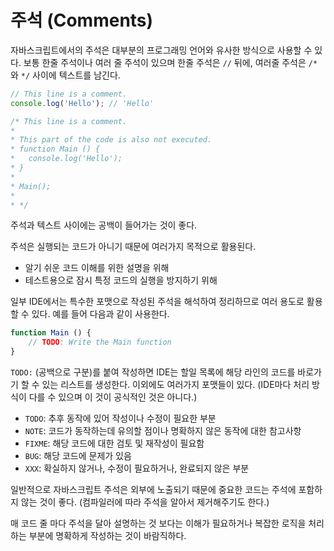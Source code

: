 # 주석 (Comments)

자바스크립트에서의 주석은 대부분의 프로그래밍 언어와 유사한 방식으로 사용할 수 있다. 보통 한줄 주석이나 여러 줄 주석이 있으며 한줄 주석은 `//` 뒤에, 여러줄 주석은 `/*`와 `*/` 사이에 텍스트를 남긴다.

```javascript
// This line is a comment.
console.log('Hello'); // 'Hello'

/* This line is a comment.
*  
* This part of the code is also not executed.
* function Main () {
*   console.log('Hello');
* }
* 
* Main();
*
* */
```

주석과 텍스트 사이에는 공백이 들어가는 것이 좋다.

주석은 실행되는 코드가 아니기 때문에 여러가지 목적으로 활용된다.

- 알기 쉬운 코드 이해를 위한 설명을 위해
- 테스트용으로 잠시 특정 코드의 실행을 방지하기 위해

일부 IDE에서는 특수한 포맷으로 작성된 주석을 해석하여 정리하므로 여러 용도로 활용할 수 있다. 예를 들어 다음과 같이 사용한다.

```javascript
function Main () {
    // TODO: Write the Main function
}
```

`TODO:` (공백으로 구분)를 붙여 작성하면 IDE는 할일 목록에 해당 라인의 코드를 바로가기 할 수 있는 리스트를 생성한다. 이외에도 여러가지 포맷들이 있다. (IDE마다 처리 방식이 다를 수 있으며 이 것이 공식적인 것은 아니다.)

- `TODO`: 추후 동작에 있어 작성이나 수정이 필요한 부분 
- `NOTE`: 코드가 동작하는데 유의할 점이나 명확하지 않은 동작에 대한 참고사항
- `FIXME`: 해당 코드에 대한 검토 및 재작성이 필요함
- `BUG`: 해당 코드에 문제가 있음
- `XXX`: 확실하지 않거나, 수정이 필요하거나, 완료되지 않은 부분

일반적으로 자바스크립트 주석은 외부에 노출되기 때문에 중요한 코드는 주석에 포함하지 않는 것이 좋다. (컴파일러에 따라 주석을 알아서 제거해주기도 한다.)

매 코드 줄 마다 주석을 달아 설명하는 것 보다는 이해가 필요하거나 복잡한 로직을 처리하는 부분에 명확하게 작성하는 것이 바람직하다.
